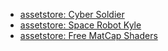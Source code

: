 - [assetstore: Cyber Soldier](https://assetstore.unity.com/packages/3d/characters/robots/cyber-soldier-52064)
- [assetstore: Space Robot Kyle](https://assetstore.unity.com/packages/3d/characters/robots/space-robot-kyle-4696)
- [assetstore: Free MatCap Shaders](https://assetstore.unity.com/packages/vfx/shaders/free-matcap-shaders-8221)